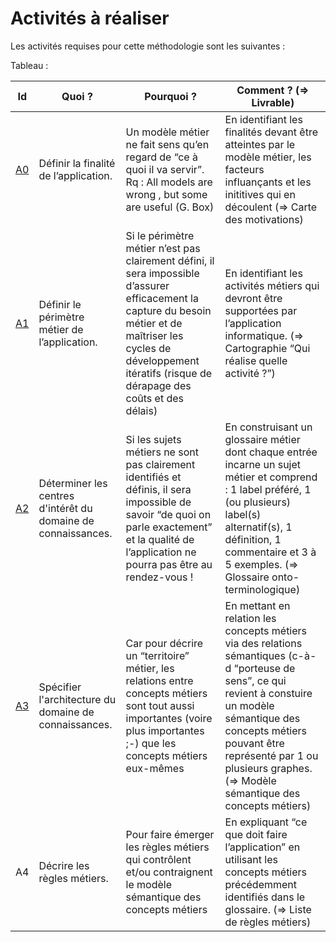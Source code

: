 Activités à réaliser
==

Les activités requises pour cette méthodologie sont les suivantes : 


Tableau :
<table>
    <thead>
        <tr>
            <th>Id</th>
            <th>Quoi ?</th>
            <th>Pourquoi ?</th>
            <th>Comment ? (=> Livrable)</th>
        </tr>
    </thead>
    <tbody>
        <tr>
            <td><a href="https://github.com/iPlumb3r/BizApp-Spec-Methodo/blob/master/1_Activities/A0/ReadMe_FR.md">A0</a></td>
            <td>Définir la finalité de l’application.</td>
            <td>Un modèle métier ne fait sens qu’en regard de “ce à quoi il va servir”. Rq : All models are wrong , but some are useful (G. Box)</td>
            <td>En identifiant les finalités devant être atteintes par le modèle métier, les facteurs influançants et les inititives qui en découlent (=> Carte des motivations)</td>
        </tr>
        <tr>
            <td><a href="https://github.com/iPlumb3r/BizApp-Spec-Methodo/blob/master/1_Activities/A1/ReadMe_FR.md">A1</a></td>
            <td>Définir le périmètre métier de l’application.</td>
            <td>Si le périmètre métier n’est pas clairement défini, il sera impossible d’assurer efficacement la capture du besoin métier et de maîtriser les cycles de développement itératifs (risque de dérapage des coûts et des délais)</td>
            <td>En identifiant les activités métiers qui devront être supportées par l’application informatique. (=> Cartographie “Qui réalise quelle activité ?”)</td>
        </tr>
        <tr>
            <td><a href="https://github.com/iPlumb3r/BizApp-Spec-Methodo/blob/master/1_Activities/A2/ReadMe_FR.md">A2</a></td>
            <td>Déterminer les centres d'intérêt du domaine de connaissances.</td>
            <td>Si les sujets métiers ne sont pas clairement identifiés et définis, il sera impossible de savoir “de quoi on parle exactement” et la qualité de l’application ne pourra pas être au rendez-vous !</td>
            <td>En construisant un glossaire métier dont chaque entrée incarne un sujet métier et comprend : 1 label préféré, 1 (ou plusieurs) label(s) alternatif(s), 1 définition, 1 commentaire et 3 à 5 exemples. (=> Glossaire onto-terminologique)</td>
        </tr>
        <tr>
            <td><a href="https://github.com/iPlumb3r/BizApp-Spec-Methodo/blob/master/1_Activities/A3/ReadMe_FR.md">A3</a></td>
            <td>Spécifier l'architecture du domaine de connaissances.</td>
            <td>Car pour décrire un “territoire” métier, les relations entre concepts métiers sont tout aussi importantes (voire plus importantes ;-) que les concepts métiers eux-mêmes</td>
            <td>En mettant en relation les concepts métiers via des relations sémantiques (c-à-d “porteuse de sens”, ce qui revient à constuire un modèle sémantique des concepts métiers pouvant être représenté par 1 ou plusieurs graphes. (=> Modèle sémantique des concepts métiers)</td>
        </tr>
        <tr>
            <td>A4</td>
            <td>Décrire les règles métiers.</td>
            <td>Pour faire émerger les règles métiers qui contrôlent et/ou contraignent le modèle sémantique des concepts métiers</td>
            <td>En expliquant “ce que doit faire l’application” en utilisant les concepts métiers précédemment identifiés dans le glossaire. (=> Liste de règles métiers)</td>
        </tr>
    </tbody>
</table>
